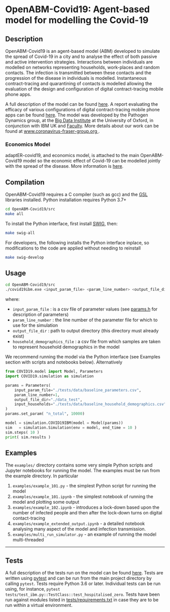 OpenABM-Covid19: Agent-based model for modelling the Covid-19 
========================================================================

Description
-----------

OpenABM-Covid19 is an agent-based model (ABM) developed to simulate the spread of Covid-19 in a city and to analyse the effect of both passive and active intervention strategies.
Interactions between individuals are modelled on networks representing households, work-places and random contacts.
The infection is transmitted between these contacts and the progression of the disease in individuals is modelled.
Instantaneous contract-tracing and quarantining of contacts is modelled allowing the
evaluation of the design and configuration of digital contract-tracing mobile phone apps.

A full description of the model can be found [here](https://github.com/BDI-pathogens/OpenABM-Covid19/blob/master/documentation/covid19_model.pdf).
A report evaluating the efficacy of various configurations of digital contract-tracing mobile phone apps can be found [here](https://github.com/BDI-pathogens/covid-19_instant_tracing/blob/master/Report%20-%20Effective%20Configurations%20of%20a%20Digital%20Contact%20Tracing%20App.pdf). 
The model was developed by the Pathogen Dynamics group, at the [Big Data Institute](https://www.bdi.ox.ac.uk/) at the University of Oxford, in conjunction with IBM UK and [Faculty](https://faculty.ai).
More details about our work can be found at [www.coronavirus-fraser-group.org ](https://045.medsci.ox.ac.uk/).

### Economics Model

adaptER-covid19, and economics model, is attached to the main OpenABM-Covid19 model so the economic effect of Covid-19 can be modelled jointly with the spread of the disease. More information is [here](src/adapter_covid19/README.md).

Compilation
-----------

OpenABM-Covid19 requires a C compiler (such as gcc) and the [GSL](https://www.gnu.org/software/gsl/) libraries installed.
Python installation requires Python 3.7+

```bash
cd OpenABM-Covid19/src
make all
```

To install the Python interface, first install [SWIG](http://www.swig.org/), then:

```bash
make swig-all
```

For developers, the following installs the Python interface inplace, so modifications to the code are applied without needing to reinstall
```bash
make swig-develop
```

Usage
-----

```bash
cd OpenABM-Covid19/src
./covid19ibm.exe <input_param_file> <param_line_number> <output_file_dir> <household_demographics_file>
```

where:
* `input_param_file` : is a csv file of parameter values (see [params.h](src/params.h) for description of parameters)
* `param_line_number` : the line number of the parameter file for which to use for the simulation
* `output_file_dir` : path to output directory (this directory must already exist)
* `household_demographics_file` : a csv file from which samples are taken to represent household demographics in the model

We recommend running the model via the Python interface (see Examples section with scripts and notebooks below). Alternatively

```python
from COVID19.model import Model, Parameters
import COVID19.simulation as simulation

params = Parameters(
    input_param_file="./tests/data/baseline_parameters.csv",
    param_line_number=1,
    output_file_dir="./data_test",
    input_households="./tests/data/baseline_household_demographics.csv"
)
params.set_param( "n_total", 10000)

model = simulation.COVID19IBM(model = Model(params))
sim   = simulation.Simulation(env = model, end_time = 10 )
sim.steps( 10 )
print( sim.results )     

```

Examples
-----

The `examples/` directory contains some very simple Python scripts and Jupyter notebooks for running the model. The examples must be run from the example directory. In particular

1. `examples/example_101.py` - the simplest Python script for running the model
2. `examples/example_101.ipynb` - the simplest notebook of running the model and plotting some output
3. `examples/example_102.ipynb` - introduces a lock-down based upon the number of infected people and then after the lock-down turns on digital contact-tracing
4. `examples/example_extended_output.ipynb` - a detailed notebook analysing many aspect of the model and infection transmission.
5. `examples/multi_run_simulator.py` - an example of running the model multi-threaded

_____

Tests
-----

A full description of the tests run on the model can be found [here](https://github.com/BDI-pathogens/OpenABM-Covid19/blob/master/documentation/covid19_tests.pdf).
Tests are written using [pytest](https://docs.pytest.org/en/latest/getting-started.html) and can be run from the main project directory by calling `pytest`.  Tests require Python 3.6 or later.  Individual tests can be run using, for instance, `pytest tests/test_ibm.py::TestClass::test_hospitalised_zero`.  Tests have been run against modules listed in [tests/requirements.txt](tests/requirements) in case they are to be run within a virtual environment.  
